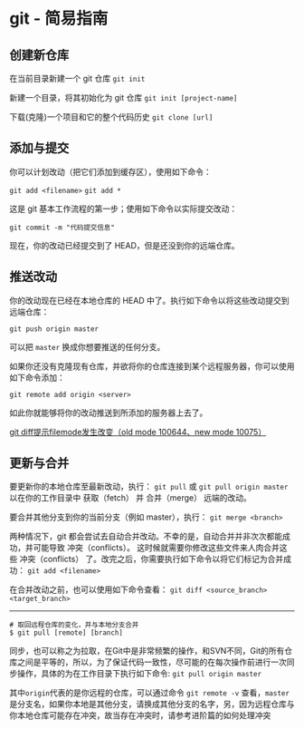 # git - 简易指南

[](https://www.bootcss.com/p/git-guide/)



## 创建新仓库

在当前目录新建一个 git 仓库
`git init`

新建一个目录，将其初始化为 git 仓库
`git init [project-name]`

下载(克隆)一个项目和它的整个代码历史
`git clone [url]`



## 添加与提交

你可以计划改动（把它们添加到缓存区），使用如下命令：

`git add <filename>`
`git add *`

这是 git 基本工作流程的第一步；使用如下命令以实际提交改动：

`git commit -m "代码提交信息"`

现在，你的改动已经提交到了 HEAD，但是还没到你的远端仓库。



## 推送改动

你的改动现在已经在本地仓库的 HEAD 中了。执行如下命令以将这些改动提交到远端仓库：

`git push origin master`

可以把 `master` 换成你想要推送的任何分支。

如果你还没有克隆现有仓库，并欲将你的仓库连接到某个远程服务器，你可以使用如下命令添加：

`git remote add origin <server>`

如此你就能够将你的改动推送到所添加的服务器上去了。

[git diff提示filemode发生改变（old mode 100644、new mode 10075）](https://blog.csdn.net/scm002/article/details/84897737)



## 更新与合并

要更新你的本地仓库至最新改动，执行：
`git pull` 或 `git pull origin master`
以在你的工作目录中 获取（fetch） 并 合并（merge） 远端的改动。

要合并其他分支到你的当前分支（例如 master），执行：
`git merge <branch>`

两种情况下，git 都会尝试去自动合并改动。不幸的是，自动合并并非次次都能成功，并可能导致 冲突（conflicts）。 这时候就需要你修改这些文件来人肉合并这些 冲突（conflicts） 了。改完之后，你需要执行如下命令以将它们标记为合并成功：
`git add <filename>`

在合并改动之前，也可以使用如下命令查看：
`git diff <source_branch> <target_branch>`

-----
```
# 取回远程仓库的变化，并与本地分支合并
$ git pull [remote] [branch]
```

同步，也可以称之为拉取，在Git中是非常频繁的操作，和SVN不同，Git的所有仓库之间是平等的，所以，为了保证代码一致性，尽可能的在每次操作前进行一次同步操作，具体的为在工作目录下执行如下命令:
`git pull origin master`

其中`origin`代表的是你远程的仓库，可以通过命令 `git remote -v` 查看，`master`是分支名，如果你本地是其他分支，请换成其他分支的名字，另，因为远程仓库与你本地仓库可能存在冲突，故当存在冲突时，请参考进阶篇的如何处理冲突

